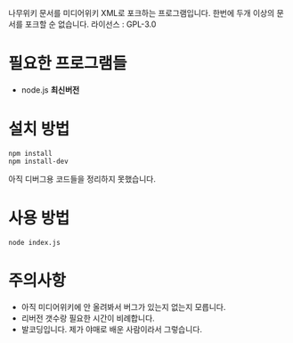 나무위키 문서를 미디어위키 XML로 포크하는 프로그램입니다. 한번에 두개 이상의 문서를 포크할 순 없습니다.
라이선스 : GPL-3.0

# 필요한 프로그램들
* node.js **최신버전**

# 설치 방법
```
npm install
npm install-dev
```
아직 디버그용 코드들을 정리하지 못했습니다.

# 사용 방법
```
node index.js
```

# 주의사항
* 아직 미디어위키에 안 올려봐서 버그가 있는지 없는지 모릅니다.
* 리버전 갯수랑 필요한 시간이 비례합니다.
* 발코딩입니다. 제가 야매로 배운 사람이라서 그렇습니다.
